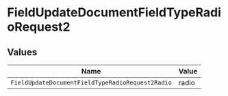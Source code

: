 # FieldUpdateDocumentFieldTypeRadioRequest2


## Values

| Name                                             | Value                                            |
| ------------------------------------------------ | ------------------------------------------------ |
| `FieldUpdateDocumentFieldTypeRadioRequest2Radio` | radio                                            |